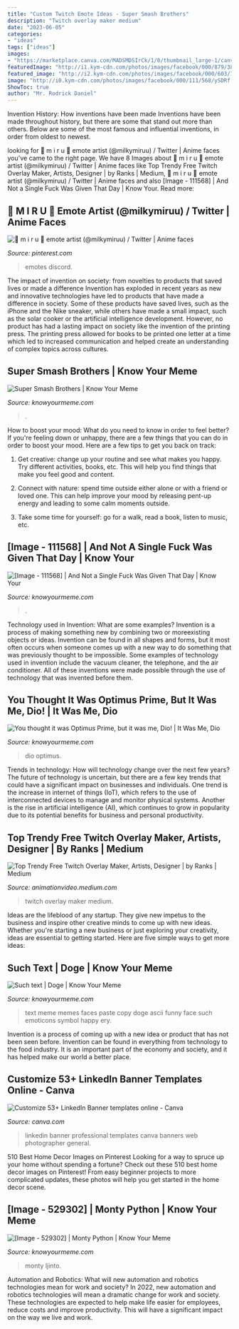 ```yaml
---
title: "Custom Twitch Emote Ideas - Super Smash Brothers"
description: "Twitch overlay maker medium"
date: "2023-06-05"
categories:
- "ideas"
tags: ["ideas"]
images:
- "https://marketplace.canva.com/MADSMDSIrCk/1/0/thumbnail_large-1/canva-blue-photographer-general-linkedin-banner-MADSMDSIrCk.jpg"
featuredImage: "http://i1.kym-cdn.com/photos/images/facebook/000/879/380/0d1.jpg"
featured_image: "http://i2.kym-cdn.com/photos/images/facebook/000/603/766/a9e.png"
image: "http://i0.kym-cdn.com/photos/images/facebook/000/111/568/ySDRf.jpg"
ShowToc: true
author: "Mr. Rodrick Daniel"
---
```



Invention History: How inventions have been made
Inventions have been made throughout history, but there are some that stand out more than others. Below are some of the most famous and influential inventions, in order from oldest to newest.

	

		
looking for 🌸 m i r u 🌸 emote artist (@milkymiruu) / Twitter | Anime faces you've came to the right page. We have 8 Images about 🌸 m i r u 🌸 emote artist (@milkymiruu) / Twitter | Anime faces like Top Trendy Free Twitch Overlay Maker, Artists, Designer | by Ranks | Medium, 🌸 m i r u 🌸 emote artist (@milkymiruu) / Twitter | Anime faces and also [Image - 111568] | And Not a Single Fuck Was Given That Day | Know Your. Read more:
		
    
## 🌸 M I R U 🌸 Emote Artist (@milkymiruu) / Twitter | Anime Faces

<img loading=lazy src="https://i.pinimg.com/736x/c8/54/d9/c854d9c6b87eb0654edbadb6f577293f.jpg" onerror="this.onerror=null;this.src='https://tse3.mm.bing.net/th?id=OIP.vRPFDj8iH73WGI1N7R8xigHaE7&amp;pid=15.1';" alt="🌸 m i r u 🌸 emote artist (@milkymiruu) / Twitter | Anime faces">

_Source: pinterest.com_

>emotes discord. 

	

The impact of invention on society: from novelties to products that saved lives or made a difference
Invention has exploded in recent years as new and innovative technologies have led to products that have made a difference in society. Some of these products have saved lives, such as the iPhone and the Nike sneaker, while others have made a small impact, such as the solar cooker or the artificial intelligence development. However, no product has had a lasting impact on society like the invention of the printing press. The printing press allowed for books to be printed one letter at a time which led to increased communication and helped create an understanding of complex topics across cultures.

    
## Super Smash Brothers | Know Your Meme

<img loading=lazy src="http://i2.kym-cdn.com/photos/images/facebook/000/793/297/08b.jpg" onerror="this.onerror=null;this.src='https://tse2.mm.bing.net/th?id=OIP.LUoexTf61-RJplYJnHxy2wHaSj&amp;pid=15.1';" alt="Super Smash Brothers | Know Your Meme">

_Source: knowyourmeme.com_

>. 

	

How to boost your mood: What do you need to know in order to feel better?
If you're feeling down or unhappy, there are a few things that you can do in order to boost your mood. Here are a few tips to get you back on track: 
1. Get creative: change up your routine and see what makes you happy. Try different activities, books, etc. This will help you find things that make you feel good and content. 

2. Connect with nature: spend time outside either alone or with a friend or loved one. This can help improve your mood by releasing pent-up energy and leading to some calm moments outside. 

3. Take some time for yourself: go for a walk, read a book, listen to music, etc.

    
## [Image - 111568] | And Not A Single Fuck Was Given That Day | Know Your

<img loading=lazy src="http://i0.kym-cdn.com/photos/images/facebook/000/111/568/ySDRf.jpg" onerror="this.onerror=null;this.src='https://tse3.mm.bing.net/th?id=OIP.FsyT43U98M63rSBxj--3_gHaEZ&amp;pid=15.1';" alt="[Image - 111568] | And Not a Single Fuck Was Given That Day | Know Your">

_Source: knowyourmeme.com_

>. 

	

Technology used in Invention: What are some examples?
Invention is a process of making something new by combining two or moreexisting objects or ideas. Invention can be found in all shapes and forms, but it most often occurs when someone comes up with a new way to do something that was previously thought to be impossible. 
Some examples of technology used in invention include the vacuum cleaner, the telephone, and the air conditioner. All of these inventions were made possible through the use of technology that was invented before them.

    
## You Thought It Was Optimus Prime, But It Was Me, Dio! | It Was Me, Dio

<img loading=lazy src="http://i1.kym-cdn.com/photos/images/facebook/000/879/380/0d1.jpg" onerror="this.onerror=null;this.src='https://tse3.mm.bing.net/th?id=OIP.HHwW49h6clJKS9AYPu_7mgHaKo&amp;pid=15.1';" alt="You thought it was Optimus Prime, but it was me, Dio! | It Was Me, Dio">

_Source: knowyourmeme.com_

>dio optimus. 

	

Trends in technology: How will technology change over the next few years?
The future of technology is uncertain, but there are a few key trends that could have a significant impact on businesses and individuals. One trend is the increase in internet of things (IoT), which refers to the use of interconnected devices to manage and monitor physical systems. Another is the rise in artificial intelligence (AI), which continues to grow in popularity due to its potential benefits for business and personal productivity.

    
## Top Trendy Free Twitch Overlay Maker, Artists, Designer | By Ranks | Medium

<img loading=lazy src="https://miro.medium.com/max/600/1*1Sjd_nWafES-BExq9_WrvA.jpeg" onerror="this.onerror=null;this.src='https://tse4.mm.bing.net/th?id=OIP.Q-y9XG8z-RZAOdhR322X2gHaEK&amp;pid=15.1';" alt="Top Trendy Free Twitch Overlay Maker, Artists, Designer | by Ranks | Medium">

_Source: animationvideo.medium.com_

>twitch overlay maker medium. 

	

Ideas are the lifeblood of any startup. They give new impetus to the business and inspire other creative minds to come up with new ideas. Whether you're starting a new business or just exploring your creativity, ideas are essential to getting started. Here are five simple ways to get more ideas: 

    
## Such Text | Doge | Know Your Meme

<img loading=lazy src="http://i2.kym-cdn.com/photos/images/facebook/000/603/766/a9e.png" onerror="this.onerror=null;this.src='https://tse2.mm.bing.net/th?id=OIP.N_EiZtuVtQg8d8BQ4R5XYAHaHJ&amp;pid=15.1';" alt="Such text | Doge | Know Your Meme">

_Source: knowyourmeme.com_

>text meme memes faces paste copy doge ascii funny face such emoticons symbol happy ery. 

	

Invention is a process of coming up with a new idea or product that has not been seen before. Invention can be found in everything from technology to the food industry. It is an important part of the economy and society, and it has helped make our world a better place.

    
## Customize 53+ LinkedIn Banner Templates Online - Canva

<img loading=lazy src="https://marketplace.canva.com/MADSMDSIrCk/1/0/thumbnail_large-1/canva-blue-photographer-general-linkedin-banner-MADSMDSIrCk.jpg" onerror="this.onerror=null;this.src='https://tse1.mm.bing.net/th?id=OIP.TqT5f1a2dpFDQ0JEUL7yPQHaCP&amp;pid=15.1';" alt="Customize 53+ LinkedIn Banner templates online - Canva">

_Source: canva.com_

>linkedin banner professional templates canva banners web photographer general. 

	

510 Best Home Decor Images on Pinterest
Looking for a way to spruce up your home without spending a fortune? Check out these 510 best home decor images on Pinterest! From easy beginner projects to more complicated updates, these photos will help you get started in the home decor scene.

    
## [Image - 529302] | Monty Python | Know Your Meme

<img loading=lazy src="http://i1.kym-cdn.com/photos/images/facebook/000/529/302/f49.jpg" onerror="this.onerror=null;this.src='https://tse1.mm.bing.net/th?id=OIP.06GU52JcEluF5eZQ9yIXNwHaLG&amp;pid=15.1';" alt="[Image - 529302] | Monty Python | Know Your Meme">

_Source: knowyourmeme.com_

>monty ljinto. 

	

Automation and Robotics: What will new automation and robotics technologies mean for work and society?
In 2022, new automation and robotics technologies will mean a dramatic change for work and society. These technologies are expected to help make life easier for employees, reduce costs and improve productivity. This will have a significant impact on the way we live and work.

